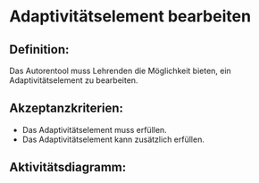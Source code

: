 # Adaptivitätselement bearbeiten

## Definition:

Das Autorentool muss Lehrenden die Möglichkeit bieten, ein Adaptivitätselement zu bearbeiten.

## Akzeptanzkriterien:

- Das Adaptivitätselement muss [](AWA9008.md)erfüllen.
- Das Adaptivitätselement kann zusätzlich [](AWA9009.md)erfüllen.

## Aktivitätsdiagramm:
